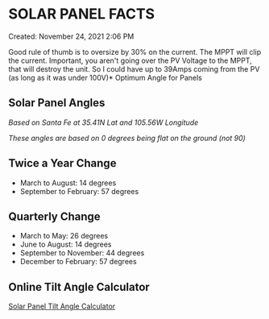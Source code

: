# SOLAR PANEL FACTS

Created: November 24, 2021 2:06 PM

Good rule of thumb is to oversize by 30% on the current. 
The MPPT will clip the current. Important, you aren't going over the PV Voltage to the MPPT, that will destroy the unit. 
So I could have up to 39Amps coming from the PV (as long as it was under 100V)* Optimum Angle for Panels


## Solar Panel Angles 

*Based on Santa Fe at 35.41N Lat and 105.56W Longitude*

*These angles are based on 0 degrees being flat on the ground (not 90)*

## Twice a Year Change

- March to August: 14 degrees
- September to February: 57 degrees

## Quarterly Change

- March to May: 26 degrees
- June to August: 14 degrees
- September to November: 44 degrees
- December to February: 57 degrees

## Online Tilt Angle Calculator

[Solar Panel Tilt Angle Calculator](https://solarsena.com/solar-panel-tilt-angle-calculator/)



